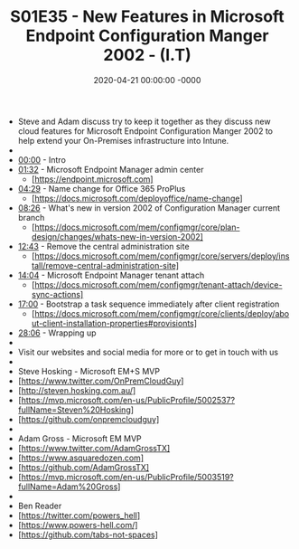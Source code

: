 ﻿---
layout: post
title: "S01E35 - New Features in Microsoft Endpoint Configuration Manger 2002 - (I.T)"
date: 2020-04-21 00:00:00 -0000
categories:
---

 * Steve and Adam discuss try to keep it together as they discuss new cloud features for Microsoft Endpoint Configuration Manger 2002 to help extend your On-Premises infrastructure into Intune.
 * 
 * [00:00](https://www.youtube.com/watch?v=AFRaCABGj5Y&t=0s) - Intro
 * [01:32](https://www.youtube.com/watch?v=AFRaCABGj5Y&t=92s) - Microsoft Endpoint Manager admin center
   - [https://endpoint.microsoft.com]
 * [04:29](https://www.youtube.com/watch?v=AFRaCABGj5Y&t=269s) - Name change for Office 365 ProPlus
   -  [https://docs.microsoft.com/deployoffice/name-change]
 * [08:26](https://www.youtube.com/watch?v=AFRaCABGj5Y&t=506s) - What's new in version 2002 of Configuration Manager current branch
   - [https://docs.microsoft.com/mem/configmgr/core/plan-design/changes/whats-new-in-version-2002]
 * [12:43](https://www.youtube.com/watch?v=AFRaCABGj5Y&t=763s) - Remove the central administration site
   - [https://docs.microsoft.com/mem/configmgr/core/servers/deploy/install/remove-central-administration-site]
 * [14:04](https://www.youtube.com/watch?v=AFRaCABGj5Y&t=844s) - Microsoft Endpoint Manager tenant attach
   - [https://docs.microsoft.com/mem/configmgr/tenant-attach/device-sync-actions]
 * [17:00](https://www.youtube.com/watch?v=AFRaCABGj5Y&t=1020s) - Bootstrap a task sequence immediately after client registration
   - [https://docs.microsoft.com/mem/configmgr/core/clients/deploy/about-client-installation-properties#provisionts]
 * [28:06](https://www.youtube.com/watch?v=AFRaCABGj5Y&t=1686s) - Wrapping up
 * 
 * Visit our websites and social media for more or to get in touch with us
 * 
 * Steve Hosking - Microsoft EM+S MVP
 * [https://www.twitter.com/OnPremCloudGuy]
 * [http://steven.hosking.com.au/]
 * [https://mvp.microsoft.com/en-us/PublicProfile/5002537?fullName=Steven%20Hosking]
 * [https://github.com/onpremcloudguy]
 * 
 * Adam Gross - Microsoft EM MVP
 * [https://www.twitter.com/AdamGrossTX]
 * [https://www.asquaredozen.com]
 * [https://github.com/AdamGrossTX]
 * [https://mvp.microsoft.com/en-us/PublicProfile/5003519?fullName=Adam%20Gross]
 * 
 * Ben Reader
 * [https://twitter.com/powers_hell]
 * [https://www.powers-hell.com/]
 * [https://github.com/tabs-not-spaces]
